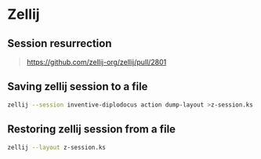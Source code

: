 # Zellij

## Session resurrection

> https://github.com/zellij-org/zellij/pull/2801

## Saving zellij session to a file
```bash
zellij --session inventive-diplodocus action dump-layout >z-session.ks
```

## Restoring zellij session from a file
```bash
zellij --layout z-session.ks
```
